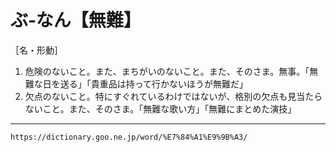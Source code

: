 # ぶ‐なん【無難】

［名・形動］
1. 危険のないこと。また、まちがいのないこと。また、そのさま。無事。「無難な日を送る」「貴重品は持って行かないほうが無難だ」
2. 欠点のないこと。特にすぐれているわけではないが、格別の欠点も見当たらないこと。また、そのさま。「無難な歌い方」「無難にまとめた演技」

---
`https://dictionary.goo.ne.jp/word/%E7%84%A1%E9%9B%A3/`